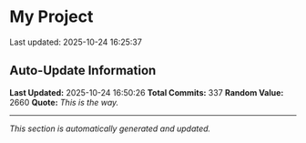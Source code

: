 # My Project


Last updated: 2025-10-24 16:25:37
























































































































































































































































































































































































































































































































































































































































































































































## Auto-Update Information

**Last Updated:** 2025-10-24 16:50:26
**Total Commits:** 337
**Random Value:** 2660
**Quote:** _This is the way._

---
_This section is automatically generated and updated._